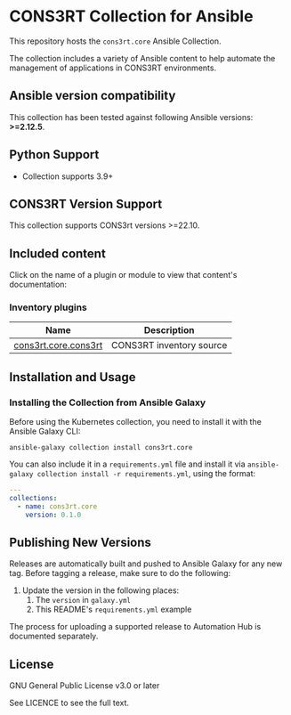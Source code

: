 # CONS3RT Collection for Ansible

This repository hosts the `cons3rt.core` Ansible Collection.

The collection includes a variety of Ansible content to help automate the management of applications in CONS3RT environments.

<!--start requires_ansible-->
## Ansible version compatibility

This collection has been tested against following Ansible versions: **>=2.12.5**.

<!--end requires_ansible-->

## Python Support

* Collection supports 3.9+

## CONS3RT Version Support

This collection supports CONS3rt versions >=22.10.

## Included content

Click on the name of a plugin or module to view that content's documentation:

<!--start collection content-->
### Inventory plugins
| Name                                                                                                     | Description              |
|----------------------------------------------------------------------------------------------------------|--------------------------|
| [cons3rt.core.cons3rt](https://github.com/togofish/cons3rt.core/docs/cons3rt.core.cons3rt_inventory.rst) | CONS3RT inventory source |

<!--end collection content-->

## Installation and Usage

### Installing the Collection from Ansible Galaxy

Before using the Kubernetes collection, you need to install it with the Ansible Galaxy CLI:

    ansible-galaxy collection install cons3rt.core

You can also include it in a `requirements.yml` file and install it via `ansible-galaxy collection install -r requirements.yml`, using the format:

```yaml
---
collections:
  - name: cons3rt.core
    version: 0.1.0
```

## Publishing New Versions

Releases are automatically built and pushed to Ansible Galaxy for any new tag. Before tagging a release, make sure to do the following:

1. Update the version in the following places:
    1. The `version` in `galaxy.yml`
    2. This README's `requirements.yml` example

The process for uploading a supported release to Automation Hub is documented separately.

## License

GNU General Public License v3.0 or later

See LICENCE to see the full text.